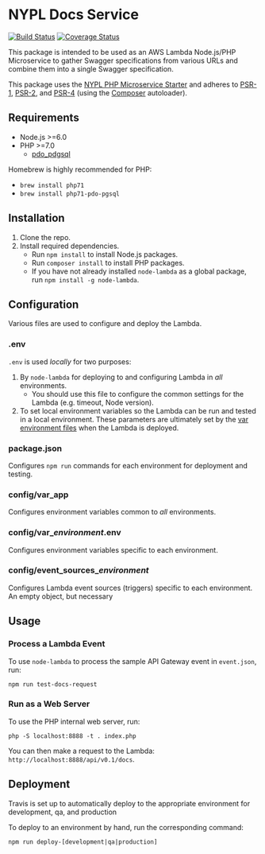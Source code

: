 # NYPL Docs Service

[![Build Status](https://travis-ci.org/NYPL/docsservice.svg?branch=master)](https://travis-ci.org/NYPL/docsservice)
[![Coverage Status](https://coveralls.io/repos/github/NYPL/docsservice/badge.svg?branch=master)](https://coveralls.io/github/NYPL/docsservice?branch=master)

This package is intended to be used as an AWS Lambda Node.js/PHP Microservice to gather Swagger specifications from various URLs and combine them into a single Swagger specification.

This package uses the [NYPL PHP Microservice Starter](https://github.com/NYPL/php-microservice-starter) and adheres to [PSR-1](http://www.php-fig.org/psr/psr-1/), [PSR-2](http://www.php-fig.org/psr/psr-2/), and [PSR-4](http://www.php-fig.org/psr/psr-4/) (using the [Composer](https://getcomposer.org/) autoloader).

## Requirements

* Node.js >=6.0
* PHP >=7.0
  * [pdo_pdgsql](http://php.net/manual/en/ref.pdo-pgsql.php)

Homebrew is highly recommended for PHP:
  * `brew install php71`
  * `brew install php71-pdo-pgsql`


## Installation

1. Clone the repo.
2. Install required dependencies.
   * Run `npm install` to install Node.js packages.
   * Run `composer install` to install PHP packages.
   * If you have not already installed `node-lambda` as a global package, run `npm install -g node-lambda`.

## Configuration

Various files are used to configure and deploy the Lambda.

### .env

`.env` is used *locally* for two purposes:

1. By `node-lambda` for deploying to and configuring Lambda in *all* environments.
   * You should use this file to configure the common settings for the Lambda (e.g. timeout, Node version).
2. To set local environment variables so the Lambda can be run and tested in a local environment.
   These parameters are ultimately set by the [var environment files](#var_environment) when the Lambda is deployed.

### package.json

Configures `npm run` commands for each environment for deployment and testing.

### config/var_app

Configures environment variables common to *all* environments.

### config/var_*environment*.env

Configures environment variables specific to each environment.

### config/event_sources_*environment*

Configures Lambda event sources (triggers) specific to each environment. An empty object, but necessary

## Usage

### Process a Lambda Event

To use `node-lambda` to process the sample API Gateway event in `event.json`, run:

~~~~
npm run test-docs-request
~~~~

### Run as a Web Server

To use the PHP internal web server, run:

~~~~
php -S localhost:8888 -t . index.php
~~~~

You can then make a request to the Lambda: `http://localhost:8888/api/v0.1/docs`.

## Deployment

Travis is set up to automatically deploy to the appropriate environment for development, qa, and production

To deploy to an environment by hand, run the corresponding command:

~~~~
npm run deploy-[development|qa|production]
~~~~
